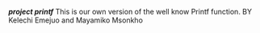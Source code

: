 ***project printf***
This is our own version of the well know Printf function.
			BY
Kelechi Emejuo and Mayamiko Msonkho
